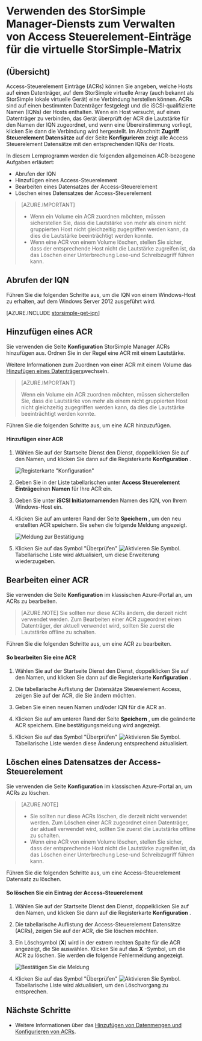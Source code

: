 <properties 
   pageTitle="Access-Steuerelement Einträge für die virtuelle StorSimple Array verwalten | Microsoft Azure"
   description="Beschreibt das Verwalten von Access Steuerelement Einträge (ACRs), um zu bestimmen, welche Hosts auf einen Datenträger, auf dem StorSimple virtuelle Array eine Verbindung herstellen können."
   services="storsimple"
   documentationCenter=""
   authors="alkohli"
   manager="carmonm"
   editor="" />
<tags 
   ms.service="storsimple"
   ms.devlang="na"
   ms.topic="article"
   ms.tgt_pltfrm="na"
   ms.workload="na"
   ms.date="05/03/2016"
   ms.author="alkohli" />

# <a name="use-the-storsimple-manager-service-to-manage-access-control-records-for-the-storsimple-virtual-array"></a>Verwenden des StorSimple Manager-Diensts zum Verwalten von Access Steuerelement-Einträge für die virtuelle StorSimple-Matrix 

## <a name="overview"></a>(Übersicht)

Access-Steuerelement Einträge (ACRs) können Sie angeben, welche Hosts auf einen Datenträger, auf dem StorSimple virtuelle Array (auch bekannt als StorSimple lokale virtuelle Gerät) eine Verbindung herstellen können. ACRs sind auf einen bestimmten Datenträger festgelegt und die iSCSI-qualifizierte Namen (IQNs) der Hosts enthalten. Wenn ein Host versucht, auf einen Datenträger zu verbinden, das Gerät überprüft der ACR die Lautstärke für den Namen der IQN zugeordnet, und wenn eine Übereinstimmung vorliegt, klicken Sie dann die Verbindung wird hergestellt. Im Abschnitt **Zugriff Steuerelement Datensätze** auf der Seite **Konfigurieren** zeigt alle Access Steuerelement Datensätze mit den entsprechenden IQNs der Hosts.

In diesem Lernprogramm werden die folgenden allgemeinen ACR-bezogene Aufgaben erläutert:

- Abrufen der IQN
- Hinzufügen eines Access-Steuerelement 
- Bearbeiten eines Datensatzes der Access-Steuerelement 
- Löschen eines Datensatzes der Access-Steuerelement 

> [AZURE.IMPORTANT] 
> 
> - Wenn ein Volume ein ACR zuordnen möchten, müssen sicherstellen Sie, dass die Lautstärke von mehr als einem nicht gruppierten Host nicht gleichzeitig zugegriffen werden kann, da dies die Lautstärke beeinträchtigt werden konnte. 
> - Wenn eine ACR von einem Volume löschen, stellen Sie sicher, dass der entsprechende Host nicht die Lautstärke zugreifen ist, da das Löschen einer Unterbrechung Lese-und Schreibzugriff führen kann.

## <a name="get-the-iqn"></a>Abrufen der IQN

Führen Sie die folgenden Schritte aus, um die IQN von einem Windows-Host zu erhalten, auf dem Windows Server 2012 ausgeführt wird.

[AZURE.INCLUDE [storsimple-get-iqn](../../includes/storsimple-get-iqn.md)]

## <a name="add-an-acr"></a>Hinzufügen eines ACR

Sie verwenden die Seite **Konfiguration** StorSimple Manager ACRs hinzufügen aus. Ordnen Sie in der Regel eine ACR mit einem Lautstärke.

Weitere Informationen zum Zuordnen von einer ACR mit einem Volume das [Hinzufügen eines Datenträgers](storsimple-ova-deploy3-iscsi-setup.md#step-3-add-a-volume)wechseln.

>[AZURE.IMPORTANT] 
> 
>Wenn ein Volume ein ACR zuordnen möchten, müssen sicherstellen Sie, dass die Lautstärke von mehr als einem nicht gruppierten Host nicht gleichzeitig zugegriffen werden kann, da dies die Lautstärke beeinträchtigt werden konnte.
 
Führen Sie die folgenden Schritte aus, um eine ACR hinzuzufügen.

#### <a name="to-add-an-acr"></a>Hinzufügen einer ACR

1. Wählen Sie auf der Startseite Dienst den Dienst, doppelklicken Sie auf den Namen, und klicken Sie dann auf die Registerkarte **Konfiguration** .

    ![Registerkarte "Konfiguration"](./media/storsimple-ova-manage-acrs/acr1.png)

2. Geben Sie in der Liste tabellarischen unter **Access Steuerelement Einträge**einen **Namen** für Ihre ACR ein.

3. Geben Sie unter **iSCSI Initiatornamen**den Namen des IQN, von Ihrem Windows-Host ein. 

4. Klicken Sie auf am unteren Rand der Seite **Speichern** , um den neu erstellten ACR speichern. Sie sehen die folgende Meldung angezeigt.

    ![Meldung zur Bestätigung](./media/storsimple-ova-manage-acrs/acr2.png)

5. Klicken Sie auf das Symbol "Überprüfen" ![Aktivieren Sie Symbol](./media/storsimple-ova-manage-acrs/check-icon.png). Tabellarische Liste wird aktualisiert, um diese Erweiterung wiederzugeben.

## <a name="edit-an-acr"></a>Bearbeiten einer ACR

Sie verwenden die Seite **Konfiguration** im klassischen Azure-Portal an, um ACRs zu bearbeiten. 

> [AZURE.NOTE] Sie sollten nur diese ACRs ändern, die derzeit nicht verwendet werden. Zum Bearbeiten einer ACR zugeordnet einen Datenträger, der aktuell verwendet wird, sollten Sie zuerst die Lautstärke offline zu schalten.

Führen Sie die folgenden Schritte aus, um eine ACR zu bearbeiten.

#### <a name="to-edit-an-acr"></a>So bearbeiten Sie eine ACR

1. Wählen Sie auf der Startseite Dienst den Dienst, doppelklicken Sie auf den Namen, und klicken Sie dann auf die Registerkarte **Konfiguration** .

2. Die tabellarische Auflistung der Datensätze Steuerelement Access, zeigen Sie auf der ACR, die Sie ändern möchten.

3. Geben Sie einen neuen Namen und/oder IQN für die ACR an.

4. Klicken Sie auf am unteren Rand der Seite **Speichern** , um die geänderte ACR speichern. Eine bestätigungsmeldung wird angezeigt. 

5. Klicken Sie auf das Symbol "Überprüfen" ![Aktivieren Sie Symbol](./media/storsimple-ova-manage-acrs/check-icon.png). Tabellarische Liste werden diese Änderung entsprechend aktualisiert.

## <a name="delete-an-access-control-record"></a>Löschen eines Datensatzes der Access-Steuerelement

Sie verwenden die Seite **Konfiguration** im klassischen Azure-Portal an, um ACRs zu löschen. 

> [AZURE.NOTE] 
> 
> - Sie sollten nur diese ACRs löschen, die derzeit nicht verwendet werden. Zum Löschen einer ACR zugeordnet einen Datenträger, der aktuell verwendet wird, sollten Sie zuerst die Lautstärke offline zu schalten.
> - Wenn eine ACR von einem Volume löschen, stellen Sie sicher, dass der entsprechende Host nicht die Lautstärke zugreifen ist, da das Löschen einer Unterbrechung Lese-und Schreibzugriff führen kann.

Führen Sie die folgenden Schritte aus, um eine Access-Steuerelement Datensatz zu löschen.

#### <a name="to-delete-an-access-control-record"></a>So löschen Sie ein Eintrag der Access-Steuerelement

1. Wählen Sie auf der Startseite Dienst den Dienst, doppelklicken Sie auf den Namen, und klicken Sie dann auf die Registerkarte **Konfiguration** .

2. Die tabellarische Auflistung der Access-Steuerelement Datensätze (ACRs), zeigen Sie auf der ACR, die Sie löschen möchten.

3. Ein Löschsymbol (**X**) wird in der extrem rechten Spalte für die ACR angezeigt, die Sie auswählen. Klicken Sie auf das **X** -Symbol, um die ACR zu löschen. Sie werden die folgende Fehlermeldung angezeigt.

    ![Bestätigen Sie die Meldung](./media/storsimple-ova-manage-acrs/acr3.png)

5. Klicken Sie auf das Symbol "Überprüfen" ![Aktivieren Sie Symbol](./media/storsimple-ova-manage-acrs/check-icon.png). Tabellarische Liste wird aktualisiert, um den Löschvorgang zu entsprechen.

## <a name="next-steps"></a>Nächste Schritte

- Weitere Informationen über das [Hinzufügen von Datenmengen und Konfigurieren von ACRs](storsimple-ova-deploy3-iscsi-setup.md#step-3-add-a-volume).
